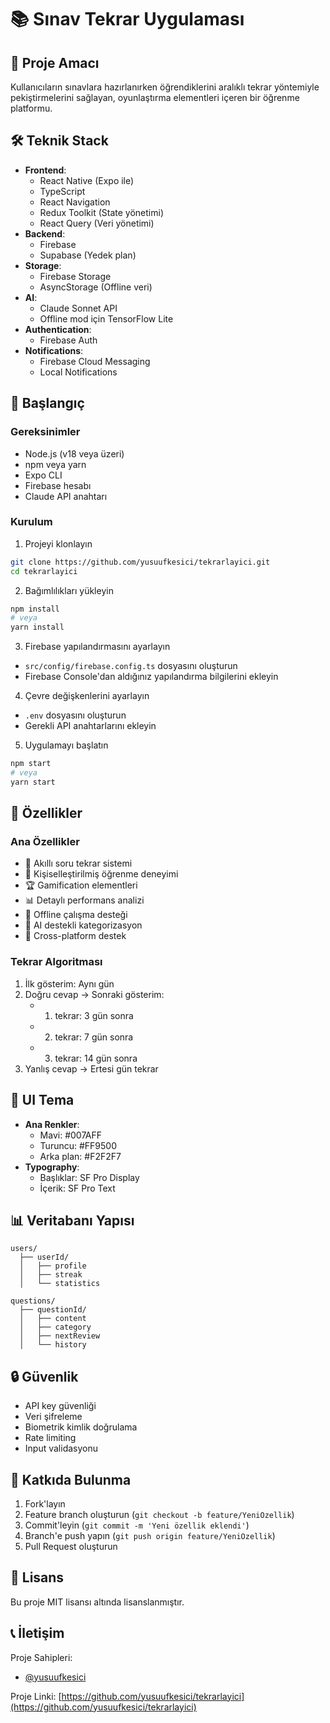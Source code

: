 # 📚 Sınav Tekrar Uygulaması

## 🎯 Proje Amacı
Kullanıcıların sınavlara hazırlanırken öğrendiklerini aralıklı tekrar yöntemiyle pekiştirmelerini sağlayan, oyunlaştırma elementleri içeren bir öğrenme platformu.

## 🛠️ Teknik Stack
- **Frontend**: 
  - React Native (Expo ile)
  - TypeScript
  - React Navigation
  - Redux Toolkit (State yönetimi)
  - React Query (Veri yönetimi)
- **Backend**: 
  - Firebase
  - Supabase (Yedek plan)
- **Storage**:
  - Firebase Storage
  - AsyncStorage (Offline veri)
- **AI**: 
  - Claude Sonnet API
  - Offline mod için TensorFlow Lite
- **Authentication**: 
  - Firebase Auth
- **Notifications**: 
  - Firebase Cloud Messaging
  - Local Notifications

## 🚀 Başlangıç

### Gereksinimler
- Node.js (v18 veya üzeri)
- npm veya yarn
- Expo CLI
- Firebase hesabı
- Claude API anahtarı

### Kurulum

1. Projeyi klonlayın
```bash
git clone https://github.com/yusuufkesici/tekrarlayici.git
cd tekrarlayici
```

2. Bağımlılıkları yükleyin
```bash
npm install
# veya
yarn install
```

3. Firebase yapılandırmasını ayarlayın
- `src/config/firebase.config.ts` dosyasını oluşturun
- Firebase Console'dan aldığınız yapılandırma bilgilerini ekleyin

4. Çevre değişkenlerini ayarlayın
- `.env` dosyasını oluşturun
- Gerekli API anahtarlarını ekleyin

5. Uygulamayı başlatın
```bash
npm start
# veya
yarn start
```

## 📱 Özellikler

### Ana Özellikler
- 📝 Akıllı soru tekrar sistemi
- 🎯 Kişiselleştirilmiş öğrenme deneyimi
- 🏆 Gamification elementleri
- 📊 Detaylı performans analizi
- 🔄 Offline çalışma desteği
- 🤖 AI destekli kategorizasyon
- 📱 Cross-platform destek

### Tekrar Algoritması
1. İlk gösterim: Aynı gün
2. Doğru cevap → Sonraki gösterim:
   - 1. tekrar: 3 gün sonra
   - 2. tekrar: 7 gün sonra
   - 3. tekrar: 14 gün sonra
3. Yanlış cevap → Ertesi gün tekrar

## 🎨 UI Tema
- **Ana Renkler**:
  - Mavi: #007AFF
  - Turuncu: #FF9500
  - Arka plan: #F2F2F7
- **Typography**:
  - Başlıklar: SF Pro Display
  - İçerik: SF Pro Text

## 📊 Veritabanı Yapısı
```
users/
  ├── userId/
  │   ├── profile
  │   ├── streak
  │   └── statistics

questions/
  ├── questionId/
  │   ├── content
  │   ├── category
  │   ├── nextReview
  │   └── history
```

## 🔒 Güvenlik
- API key güvenliği
- Veri şifreleme
- Biometrik kimlik doğrulama
- Rate limiting
- Input validasyonu

## 🤝 Katkıda Bulunma
1. Fork'layın
2. Feature branch oluşturun (`git checkout -b feature/YeniOzellik`)
3. Commit'leyin (`git commit -m 'Yeni özellik eklendi'`)
4. Branch'e push yapın (`git push origin feature/YeniOzellik`)
5. Pull Request oluşturun

## 📝 Lisans
Bu proje MIT lisansı altında lisanslanmıştır.

## 📞 İletişim
Proje Sahipleri:
- [@yusuufkesici](https://github.com/yusuufkesici)

Proje Linki: [https://github.com/yusuufkesici/tekrarlayici](https://github.com/yusuufkesici/tekrarlayici) 